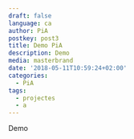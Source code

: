 ```yaml
---
draft: false
language: ca
author: PiA
postkey: post3
title: Demo PiA
description: Demo
media: masterbrand
date: '2018-05-11T10:59:24+02:00'
categories:
  - PiA
tags:
  - projectes
  - a
---
```

Demo

